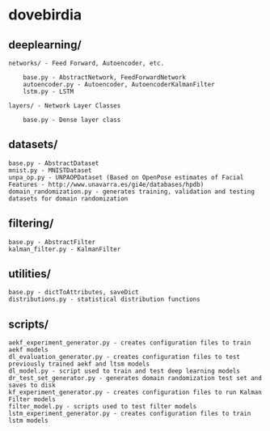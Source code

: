 # dovebirdia
## deeplearning/
    
    networks/ - Feed Forward, Autoencoder, etc.
      
        base.py - AbstractNetwork, FeedForwardNetwork
        autoencoder.py - Autoencoder, AutoencoderKalmanFilter
        lstm.py - LSTM
      
    layers/ - Network Layer Classes
    
        base.py - Dense layer class
      
## datasets/

    base.py - AbstractDataset
    mnist.py - MNISTDataset
    unpa_op.py - UNPAOPDataset (Based on OpenPose estimates of Facial Features - http://www.unavarra.es/gi4e/databases/hpdb)
    domain_randomization.py - generates training, validation and testing datasets for domain randomization

## filtering/

    base.py - AbstractFilter
    kalman_filter.py - KalmanFilter
    
## utilities/

    base.py - dictToAttributes, saveDict
    distributions.py - statistical distribution functions

## scripts/

    aekf_experiment_generator.py - creates configuration files to train aekf models
    dl_evaluation_generator.py - creates configuration files to test previously trained aekf and ltsm models
    dl_model.py - script used to train and test deep learning models
    dr_test_set_generator.py - generates domain randomization test set and saves to disk
    kf_experiment_generator.py - creates configuration files to run Kalman Filter models
    filter_model.py - scripts used to test filter models
    lstm_experiment_generator.py - creates configuration files to train lstm models
